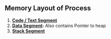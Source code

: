 ## Memory Layout of Process

1. **[Code / Text Segment](Code_Segment)**
2. **[Data Segment](Data_Segment):** Also contains Pointer to heap
3. **[Stack Segment](Stack)**


